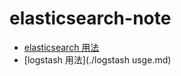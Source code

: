 # elasticsearch-note
- [elasticsearch 用法](./elasticsearch-usage.md)
- [logstash 用法](./logstash usge.md)
